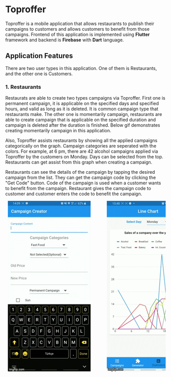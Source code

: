 # Toproffer

Toproffer is a mobile application that allows restaurants to publish their campaigns to customers and allows customers to benefit from those campaigns. Frontend of this application is implemented using **Flutter** framework and backend is **Firebase** with **Dart** language. 

## Application Features 

There are two user types in this application. One of them is Restaurants, and the other one is Customers.

### 1. Restaurants 

 Restaurats are able to create two types campaigns via Toproffer. First one is permanent campaign, it is applicable on the specified days and specified hours, and valid as long as it is deleted. It is common campaign type that restaurants make. The other one is momentarily campaign, restaurants are able to create campaign that is applicable on the specified duration and campaign is deleted after the duration is finished. Below gif demonstrates creating momentarily campaign in this application. 

 
 Also, Toproffer assists restaurants by showing all the applied campaigns categorically on the graph. Campaign categories are seperated with the colors. For example, at 6 pm, there are 42 alcohol campaigns applied via Toproffer by the customers on Monday. Days can be selected from the top. Restaurants can get assist from this graph when creating a campaign.
 


 Restaurants can see the details of the campaign by tapping the desired campaign from the list. They can get the campaign code by clicking the "Get Code" button. Code of the campaign is used when a customer wants to benefit from the campaign. Restaurant gives the campaign code to customer and customer enters the code to benefit the campaign. 
 
<pre> <img src="/assets/46sgku.gif?raw=true">      <img src="/assets/46siau.gif?raw=true">       <img  src="/assets/46sjct.gif?raw=true"></pre>


